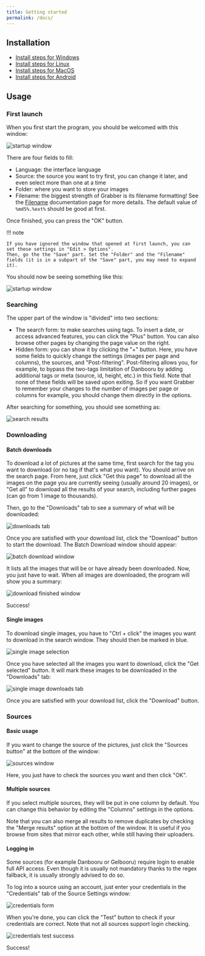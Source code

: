 ```yaml
---
title: Getting started
permalink: /docs/
---
```



## Installation

* [Install steps for Windows](install/windows.md)
* [Install steps for Linux](install/linux.md)
* [Install steps for MacOS](install/macos.md)
* [Install steps for Android](install/android.md)

## Usage

### First launch

When you first start the program, you should be welcomed with this window:

![startup window](img/firstlaunch.png)

There are four fields to fill:

* Language: the interface language
* Source: the source you want to try first, you can change it later, and even select more than one at a time
* Folder: where you want to store your images
* Filename: the biggest strength of Grabber is its filename formatting! See the [Filename](filename.md) documentation page for more details. The default value of `%md5%.%ext%` should be good at first.

Once finished, you can press the "OK" button.

!!! note

    If you have ignored the window that opened at first launch, you can set these settings in "Edit > Options".
    Then, go the the "Save" part. Set the "Folder" and the "Filename" fields (it is in a subpart of the "Save" part, you may need to expand it).

You should now be seeing something like this:

![startup window](img/start.png)

### Searching

The upper part of the window is "divided" into two sections:

* The search form: to make searches using tags. To insert a date, or access advanced features, you can click the "Plus" button. You can also browse other pages by changing the page value on the right.
* Hidden form: you can show it by clicking the "+" button. Here, you have some fields to quickly change the settings (images per page and columns), the sources, and "Post-filtering". Post-filtering allows you, for example, to bypass the two-tags limitation of Danbooru by adding additional tags or meta (source, id, height, etc.) in this field. Note that none of these fields will be saved upon exiting. So if you want Grabber to remember your changes to the number of images per page or columns for example, you should change them directly in the options.

After searching for something, you should see something as:

![search results](img/search.png)

### Downloading

#### Batch downloads

To download a lot of pictures at the same time, first search for the tag you want to download (or no tag if that's what you want). You should arrive on the search page. From here, just click "Get this page" to download all the images on the page you are currently seeing (usually around 20 images), or "Get all" to download all the results of your search, including further pages (can go from 1 image to thousands).

Then, go to the "Downloads" tab to see a summary of what will be downloaded:

![downloads tab](img/downloadpage.png)

Once you are satisfied with your download list, click the "Download" button to start the download. The Batch Download window should appear:

![batch download window](img/batchdownload.png)

It lists all the images that will be or have already been downloaded. Now, you just have to wait. When all images are downloaded, the program will show you a summary:

![download finished window](img/downloadfinished.png)

Success!

#### Single images

To download single images, you have to "Ctrl + click" the images you want to download in the search window. They should then be marked in blue.

![single image selection](img/getselected.png)

Once you have selected all the images you want to download, click the "Get selected" button. It will mark these images to be downloaded in the "Downloads" tab:

![single image downloads tab](img/downloadselected.png)

Once you are satisfied with your download list, click the "Download" button.

### Sources

#### Basic usage

If you want to change the source of the pictures, just click the "Sources button" at the bottom of the window:

![sources window](img/sources.png)

Here, you just have to check the sources you want and then click "OK".

#### Multiple sources

If you select multiple sources, they will be put in one column by default. You can change this behavior by editing the "Columns" settings in the options.

Note that you can also merge all results to remove duplicates by checking the "Merge results" option at the bottom of the window. It is useful if you browse from sites that mirror each other, while still having their uploaders.

#### Logging in

Some sources (for example Danbooru or Gelbooru) require login to enable full API access. Even though it is usually not mandatory thanks to the regex fallback, it is usually strongly advised to do so.

To log into a source using an account, just enter your credentials in the "Credentials" tab of the Source Settings window:

![credentials form](img/sourcecredentials.png)

When you're done, you can click the "Test" button to check if your credentials are correct. Note that not all sources support login checking.

![credentials test success](img/sourcecredentialssuccess.png)

Success!
